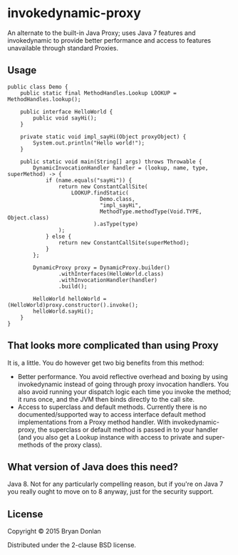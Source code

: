 # invokedynamic-proxy

An alternate to the built-in Java Proxy; uses Java 7 features and invokedynamic to provide better performance and access
to features unavailable through standard Proxies.

## Usage

    public class Demo {
        public static final MethodHandles.Lookup LOOKUP = MethodHandles.lookup();

        public interface HelloWorld {
            public void sayHi();
        }

        private static void impl_sayHi(Object proxyObject) {
            System.out.println("Hello world!");
        }

        public static void main(String[] args) throws Throwable {
            DynamicInvocationHandler handler = (lookup, name, type, superMethod) -> {
                if (name.equals("sayHi")) {
                    return new ConstantCallSite(
                        LOOKUP.findStatic(
                                 Demo.class,
                                 "impl_sayHi",
                                 MethodType.methodType(Void.TYPE, Object.class)
                               ).asType(type)
                    );
                } else {
                    return new ConstantCallSite(superMethod);
                }
            };

            DynamicProxy proxy = DynamicProxy.builder()
                    .withInterfaces(HelloWorld.class)
                    .withInvocationHandler(handler)
                    .build();

            HelloWorld helloWorld = (HelloWorld)proxy.constructor().invoke();
            helloWorld.sayHi();
        }
    }

## That looks more complicated than using Proxy

It is, a little. You do however get two big benefits from this method:

* Better performance. You avoid reflective overhead and boxing by using invokedynamic instead of going through proxy
  invocation handlers. You also avoid running your dispatch logic each time you invoke the method; it runs once, and the
  JVM then binds directly to the call site.
* Access to superclass and default methods. Currently there is no documented/supported way to access interface default
  method implementations from a Proxy method handler. With invokedynamic-proxy, the superclass or default method is
  passed in to your handler (and you also get a Lookup instance with access to private and super-methods of the proxy
  class).

## What version of Java does this need?

Java 8. Not for any particularly compelling reason, but if you're on Java 7 you really ought to move on to 8 anyway,
just for the security support.

## License

Copyright © 2015 Bryan Donlan

Distributed under the 2-clause BSD license.
